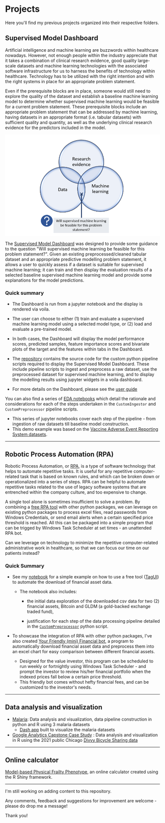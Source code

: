 

# Projects

Here you'll find my previous projects organized into their respective folders.  



## Supervised Model Dashboard

Artificial intelligence and machine learning are buzzwords within healthcare nowadays. However, not enough people within the industry appreciate that it takes a combination of clinical research evidence, good quality large-scale datasets and machine learning technologies with the associated software infrastructure for us to harness the benefits of technology within healthcare.  Technology has to be utilized with the right intention and with the right systems in place for an appropriate problem statement. 



Even if the prerequisite blocks are in place, someone would still need to explore the quality of the dataset and establish a baseline machine learning model to determine whether supervised machine learning would be feasible for a current problem statement. These prerequisite blocks include an appropriate problem statement that can be addressed by machine learning, having datasets in an appropriate format (i.e. tabular datasets) with sufficient quality and quantity, as well as the underlying clinical research evidence for the predictors included in the model. 

![](supervised_ml_dashboard/user_guide/_static/sup_dashbrd/model_feasibility.png)



The [Supervised Model Dashboard](supervised_ml_dashboard) was designed to provide some guidance to the question "Will supervised machine learning be feasible for this problem statement?".  Given an existing preprocessed/cleaned tabular dataset and an appropriate predictive modelling problem statement, it allows a user to quickly assess if a dataset is suitable for supervised machine learning; it can train and then display the evaluation results of a selected baseline supervised machine learning model and provide some explanations for the model predictions. 



### Quick summary

- The Dashboard is run from a jupyter notebook and the display is rendered via voila. 

- The user can choose to either (1) train and evaluate a supervised machine learning model using a selected model type, or (2) load and evaluate a pre-trained model. 
- In both cases, the Dashboard will display the model performance scores, predicted samples, feature importance scores and bivariate plots of the target and the features within tabs in the Dashboard. 
- The [repository](supervised_ml_dashboard) contains the source code for the custom python pipeline scripts required to display the Supervised Model Dashboard. These include pipeline scripts to ingest and preprocess a raw dataset, use the preprocessed dataset for supervised machine learning, and to display the modelling results using jupyter widgets in a voila dashboard. 
- For more details on the Dashboard, please see the [user guide](http://htmlpreview.github.io/?https://github.com/py3lee/projects/blob/main/supervised_ml_dashboard/user_guide/Supervised%20Model%20Dashboard.html)



You can also find a series of [EDA notebooks](supervised_ml_dashboard/notebook/EDA) which detail the rationale and considerations for each of the steps undertaken in the `CustomIngestor` and `CustomPreprocessor` pipeline scripts. 

- This series of jupyter notebooks cover each step of the pipeline - from ingestion of raw datasets till baseline model construction. 
- This demo example was based on the [Vaccine Adverse Event Reporting System datasets](https://vaers.hhs.gov/data.html).



---



## Robotic Process Automation (RPA)

Robotic Process Automation, or [RPA](https://en.wikipedia.org/wiki/Robotic_process_automation), is a type of software technology that helps to automate repetitive tasks.  It is useful for any repetitive computer-related task that is based on known rules, and which can be broken down or operationalized into a series of steps. RPA can be helpful to automate repetitive tasks related to the use of legacy software systems that are entrenched within the company culture, and too expensive to change. 



A single tool alone is sometimes insufficient to solve a problem. By combining a [free RPA tool](https://aisingapore.org/tagui/) with other python packages, we can leverage on existing python packages to process excel files, read passwords from Windows Credentials, or send email alerts when a certain specified price threshold is reached. All this can be packaged into a simple program that can be trigged by Windows Task Scheduler at set times -  an unattended RPA bot. 



Can we leverage on technology to minimize the repetitive computer-related administrative work in healthcare, so that we can focus our time on our patients instead? 



### Quick Summary 

- See my [notebook](rpa/notebook/Example_rpa_use_case.ipynb) for a simple example on how to use a free tool ([TagUI](https://aisingapore.org/tagui/)) to automate the download of financial asset data.

  - The notebook also includes:

    - the initial data exploration of the downloaded csv data for two (2) financial assets, Bitcoin and GLDM (a gold-backed exchange traded fund), 

    - justification for each step of the data processing pipeline detailed in the [`CustomPreprocessor`](rpa/src/lib/custom_preprocessor.py) python script.  

      

- To showcase the integration of RPA with other python packages, I've also created [Your Friendly (mini) Financial bot](rpa), a program to automatically download financial asset data and preprocess them into an excel chart for easy comparison between different financial assets. 

  - Designed for the value investor, this program can be scheduled to run weekly or fortnightly using Windows Task Scheduler - and prompt the investor to review his/her financial portfolio when the indexed prices fall below a certain price threshold. 
  - This friendly bot comes without hefty financial fees, and can be customized to the investor's needs.  



---



## Data analysis and visualization 

- [Malaria](https://github.com/py3lee/projects/tree/main/malaria): Data analysis and visualization, data pipeline construction in python and R using 3 malaria datasets
  - [Dash app](https://github.com/py3lee/malariaapp) built to visualize the malaria datasets
- [Google Analytics Capstone Case Study](https://github.com/py3lee/google_analytics_capstone) : Data analysis and visualization in R using the 2021 public Chicago [Divvy Bicycle Sharing data](https://divvy-tripdata.s3.amazonaws.com/index.html)



---



## Online calculator 

[Model-based Physical Frailty Phenotype](https://py3lee.shinyapps.io/frailty_shiny/), an online calculator created using the R Shiny framework.

---



I'm still working on adding content to this repository.

Any comments, feedback and suggestions for improvement are welcome - please do drop me a message!  



Thank you! 